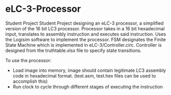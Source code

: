 # eLC-3-Processor
Student Project
Student Project designing an eLC-3 processor, a simplified version of the 16 bit LC3 processor. Processor takes in a 16 bit hexadecimal input, translates to assembly instruction and executes said instruction. Uses the Logisim software to implement the processor. FSM designates the Finite State Machine which is implemented in eLC-3/Controller.circ. Controller is designed from the truthtable.xlsx file to specify state transitions.

To use the processor:
- Load image into memory, image should contain legitimate LC3 assembly code in hexadecimal format. (test.asm, test.hex files can be used to accomplish this)
- Run clock to cycle through different stages of executing the instruction
